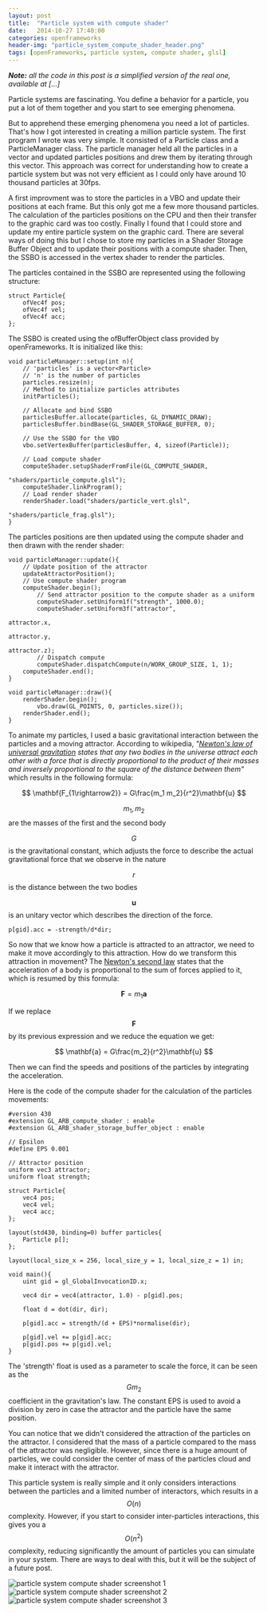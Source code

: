 ```yaml
---
layout: post
title:  "Particle system with compute shader"
date:   2014-10-27 17:40:00
categories: openframeworks
header-img: "particle_system_compute_shader_header.png"
tags: [openFrameworks, particle system, compute shader, glsl]
---
```


<em><strong>Note:</strong> all the code in this post is a simplified version of the real one, available at [...]</em>

Particle systems are fascinating. You define a behavior for a particle, you put a lot of them together and you start to see emerging phenomena.

But to apprehend these emerging phenomena you need a lot of particles. That's how I got interested in creating a million particle system. The first program I wrote was very simple. It consisted of a Particle class and a ParticleManager class. The particle manager held all the particles in a vector and updated particles positions and drew them by iterating through this vector. This approach was correct for understanding how to create a particle system but was not very efficient as I could only have around 10 thousand particles at 30fps. 

A first improvment was to store the particles in a VBO and update their positions at each frame. But this only got me a few more thousand particles. The calculation of the particles positions on the CPU and then their transfer to the graphic card was too costly. Finally I found that I could store and update my entire particle system on the graphic card. There are several ways of doing this but I chose to store my particles in a Shader Storage Buffer Object and to update their positions with a compute shader. Then, the SSBO is accessed in the vertex shader to render the particles.

The particles contained in the SSBO are represented using the following structure:

<pre><code>struct Particle{
	ofVec4f pos;
	ofVec4f vel;
	ofVec4f acc;	
};</code>
</pre>

The SSBO is created using the ofBufferObject class provided by openFrameworks. It is initialized like this:

<pre><code class="cpp">void particleManager::setup(int n){
	// 'particles' is a vector&lt;Particle&gt;
	// 'n' is the number of particles
	particles.resize(n);
	// Method to initialize particles attributes
	initParticles();

	// Allocate and bind SSBO
	particlesBuffer.allocate(particles, GL_DYNAMIC_DRAW);
	particlesBuffer.bindBase(GL_SHADER_STORAGE_BUFFER, 0);

	// Use the SSBO for the VBO
	vbo.setVertexBuffer(particlesBuffer, 4, sizeof(Particle));

	// Load compute shader
	computeShader.setupShaderFromFile(GL_COMPUTE_SHADER, 
														"shaders/particle_compute.glsl");
	computeShader.linkProgram();
	// Load render shader
	renderShader.load("shaders/particle_vert.glsl", 
														"shaders/particle_frag.glsl");
}</code></pre>

The particles positions are then updated using the compute shader and then drawn with the render shader:

<pre><code>void particleManager::update(){
	// Update position of the attractor
	updateAttractorPosition();
	// Use compute shader program
	computeShader.begin();
		// Send attractor position to the compute shader as a uniform
		computeShader.setUniform1f("strength", 1000.0);
		computeShader.setUniform3f("attractor", 
															attractor.x, 
															attractor.y, 
															attractor.z);
		// Dispatch compute
		computeShader.dispatchCompute(n/WORK_GROUP_SIZE, 1, 1);
	computeShader.end();
}

void particleManager::draw(){
	renderShader.begin();
		vbo.draw(GL_POINTS, 0, particles.size());
	renderShader.end();
}
</code></pre>

<!-- Why not use OpenCL? Using OpenCL needs an installation of additional components, and context sharing between OpenCL and OpenGL can be a bit tricky. Moreover, the calculations are made for a graphical application so it seems natural to use a compute shader. Finally, compute shader can be used directly with openFrameworks in the last version (0.9.0). -->

To animate my particles, I used a basic gravitational interaction between the particles and a moving attractor. According to wikipedia, <em>"[Newton's law of universal gravitation](https://en.wikipedia.org/wiki/Newton%27s_law_of_universal_gravitation) states that any two bodies in the universe attract each other with a force that is directly proportional to the product of their masses and inversely proportional to the square of the distance between them"</em> which results in the following formula:

$$
	\mathbf{F_{1\rightarrow2}} = G\frac{m_1 m_2}{r^2}\mathbf{u}
$$

$$m_1, m_2$$ are the masses of the first and the second body

$$G$$ is the gravitational constant, which adjusts the force to describe the actual gravitational force that we observe in the nature

$$r$$ is the distance between the two bodies

$$\mathbf{u}$$ is an unitary vector which describes the direction of the force.

<pre><code>p[gid].acc = -strength/d*dir;
</code></pre>

So now that we know how a particle is attracted to an attractor, we need to make it move accordingly to this attraction. How do we transform this attraction in movement? The [Newton's second law](https://en.wikipedia.org/wiki/Newton%27s_laws_of_motion#Newton.27s_second_law) states that the acceleration of a body is proportional to the sum of forces applied to it, which is resumed by this formula:

$$
	\mathbf{F} = m_1\mathbf{a}
$$

If we replace $$ \mathbf{F} $$ by its previous expression and we reduce the equation we get:

$$
	\mathbf{a} = G\frac{m_2}{r^2}\mathbf{u}
$$

Then we can find the speeds and positions of the particles by integrating the acceleration.

Here is the code of the compute shader for the calculation of the particles movements:

<pre><code class="glsl">#version 430
#extension GL_ARB_compute_shader : enable
#extension GL_ARB_shader_storage_buffer_object : enable

// Epsilon
#define EPS 0.001

// Attractor position
uniform vec3 attractor;
uniform float strength;

struct Particle{
	vec4 pos;
	vec4 vel;
	vec4 acc;
};

layout(std430, binding=0) buffer particles{
	Particle p[];
};

layout(local_size_x = 256, local_size_y = 1, local_size_z = 1) in;

void main(){
	uint gid = gl_GlobalInvocationID.x;

    vec4 dir = vec4(attractor, 1.0) - p[gid].pos;

    float d = dot(dir, dir);
    
    p[gid].acc = strength/(d + EPS)*normalise(dir);
    
    p[gid].vel += p[gid].acc;
    p[gid].pos += p[gid].vel;
}
</code></pre>

The 'strength' float is used as a parameter to scale the force, it can be seen as the $$ Gm_2 $$ coefficient in the gravitation's law. The constant EPS is used to avoid a division by zero in case the attractor and the particle have the same position.

You can notice that we didn't considered the attraction of the particles on the attractor. I considered that the mass of a particle compared to the mass of the attractor was negligible. However, since there is a huge amount of particles, we could consider the center of mass of the particles cloud and make it interact with the attractor.

This particle system is really simple and it only considers interactions between the particles and a limited number of interactors, which results in a $$ O(n) $$ complexity. However, if you start to consider inter-particles interactions, this gives you a $$ O(n^2) $$ complexity, reducing significantly the amount of particles you can simulate in your system. There are ways to deal with this, but it will be the subject of a future post.

<!-- The most common way to deal with this, is to consider that interactions between distant particles are negligible (it only works if your interactions are distance-dependent of course). There are two ways of implementing this: octrees (or quadtrees in 2D) or spatial binning.   -->

<!-- Next step: interparticle interactions. In this example we only consider the interaction between all the particles and an attractor, which results in a complexity in O(n).   -->

<img alt="particle system compute shader screenshot 1" src="/img/posts/particle_system_compute_shader_screenshot_1.png"/>

<img alt="particle system compute shader screenshot 2" src="/img/posts/particle_system_compute_shader_screenshot_2.png"/>

<img alt="particle system compute shader screenshot 3" src="/img/posts/particle_system_compute_shader_screenshot_3.png"/>